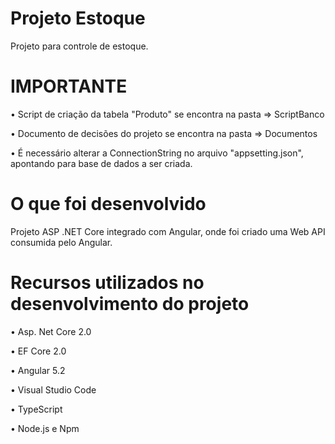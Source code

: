 # Projeto Estoque
Projeto para controle de estoque.

# IMPORTANTE

•	Script de criação da tabela "Produto" se encontra na pasta => ScriptBanco

•	Documento de decisões do projeto se encontra na pasta => Documentos

•	É necessário alterar a ConnectionString no arquivo "appsetting.json", apontando para base de dados a ser criada.

# O que foi desenvolvido

Projeto ASP .NET Core integrado com Angular, onde foi criado uma Web API consumida pelo Angular.

# Recursos utilizados no desenvolvimento do projeto

  •	Asp. Net Core 2.0

  •	EF Core 2.0

  •	Angular 5.2

  •	Visual Studio Code

  •	TypeScript

  •	Node.js e Npm
